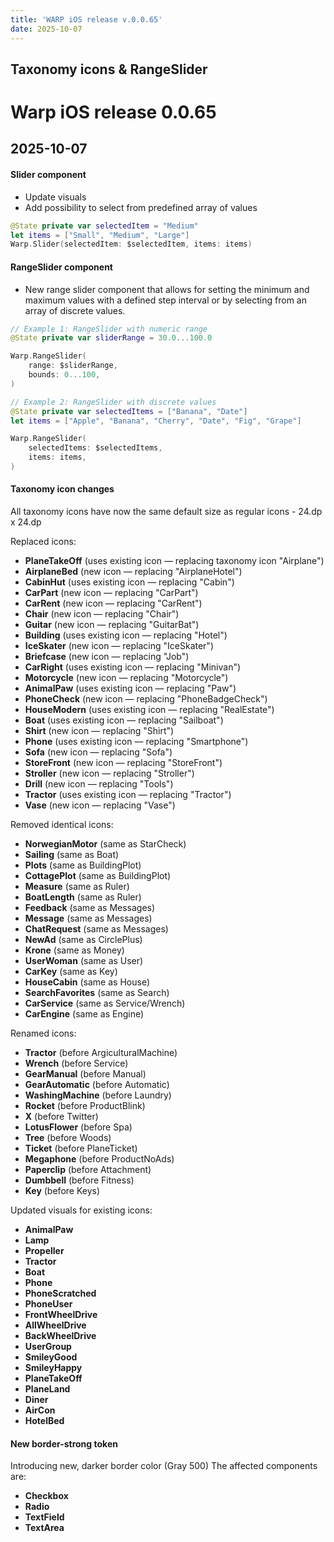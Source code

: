 ```yaml
---
title: 'WARP iOS release v.0.0.65'
date: 2025-10-07
---
```


Taxonomy icons & RangeSlider 
---

# Warp iOS release 0.0.65

## 2025-10-07

#### Slider component
- Update visuals
- Add possibility to select from predefined array of values

```swift
@State private var selectedItem = "Medium"
let items = ["Small", "Medium", "Large"]
Warp.Slider(selectedItem: $selectedItem, items: items)
```

#### RangeSlider component
- New range slider component that allows for setting the minimum and maximum values with a defined step interval or by selecting from an array of discrete values.

```swift
// Example 1: RangeSlider with numeric range
@State private var sliderRange = 30.0...100.0

Warp.RangeSlider(
    range: $sliderRange,
    bounds: 0...100,
)

// Example 2: RangeSlider with discrete values
@State private var selectedItems = ["Banana", "Date"]
let items = ["Apple", "Banana", "Cherry", "Date", "Fig", "Grape"]

Warp.RangeSlider(
    selectedItems: $selectedItems,
    items: items,
)
```

#### Taxonomy icon changes 
All taxonomy icons have now the same default size as regular icons - 24.dp x 24.dp

Replaced icons:
- **PlaneTakeOff** (uses existing icon — replacing taxonomy icon "Airplane")
- **AirplaneBed** (new icon — replacing "AirplaneHotel")
- **CabinHut** (uses existing icon — replacing "Cabin")
- **CarPart** (new icon — replacing "CarPart")
- **CarRent** (new icon — replacing "CarRent")
- **Chair** (new icon — replacing "Chair")
- **Guitar** (new icon — replacing "GuitarBat")
- **Building** (uses existing icon — replacing "Hotel")
- **IceSkater** (new icon — replacing "IceSkater")
- **Briefcase** (new icon — replacing "Job")
- **CarRight** (uses existing icon — replacing "Minivan")
- **Motorcycle** (new icon — replacing "Motorcycle")
- **AnimalPaw** (uses existing icon — replacing "Paw")
- **PhoneCheck** (new icon — replacing "PhoneBadgeCheck")
- **HouseModern** (uses existing icon — replacing "RealEstate")
- **Boat** (uses existing icon — replacing "Sailboat")
- **Shirt** (new icon — replacing "Shirt")
- **Phone** (uses existing icon — replacing "Smartphone")
- **Sofa** (new icon — replacing "Sofa")
- **StoreFront** (new icon — replacing "StoreFront")
- **Stroller** (new icon — replacing "Stroller")
- **Drill** (new icon — replacing "Tools")
- **Tractor** (uses existing icon — replacing "Tractor")
- **Vase** (new icon — replacing "Vase")

Removed identical icons:
- **NorwegianMotor** (same as StarCheck)
- **Sailing** (same as Boat)
- **Plots** (same as BuildingPlot)
- **CottagePlot** (same as BuildingPlot)
- **Measure** (same as Ruler)
- **BoatLength** (same as Ruler)
- **Feedback** (same as Messages)
- **Message** (same as Messages)
- **ChatRequest** (same as Messages)
- **NewAd** (same as CirclePlus)
- **Krone** (same as Money)
- **UserWoman** (same as User)
- **CarKey** (same as Key)
- **HouseCabin** (same as House)
- **SearchFavorites** (same as Search)
- **CarService** (same as Service/Wrench)
- **CarEngine** (same as Engine)

Renamed icons:
- **Tractor** (before ArgiculturalMachine)
- **Wrench** (before Service)
- **GearManual** (before Manual)
- **GearAutomatic** (before Automatic)
- **WashingMachine** (before Laundry)
- **Rocket** (before ProductBlink)
- **X** (before Twitter)
- **LotusFlower** (before Spa)
- **Tree** (before Woods)
- **Ticket** (before PlaneTicket)
- **Megaphone** (before ProductNoAds)
- **Paperclip** (before Attachment)
- **Dumbbell** (before Fitness)
- **Key** (before Keys)

Updated visuals for existing icons:
- **AnimalPaw**
- **Lamp**
- **Propeller**
- **Tractor**
- **Boat**
- **Phone**
- **PhoneScratched**
- **PhoneUser**
- **FrontWheelDrive**
- **AllWheelDrive**
- **BackWheelDrive**
- **UserGroup**
- **SmileyGood**
- **SmileyHappy**
- **PlaneTakeOff**
- **PlaneLand**
- **Diner**
- **AirCon**
- **HotelBed**


#### New border-strong token
Introducing new, darker border color (Gray 500)
The affected components are:
- **Checkbox**
- **Radio**
- **TextField**
- **TextArea**